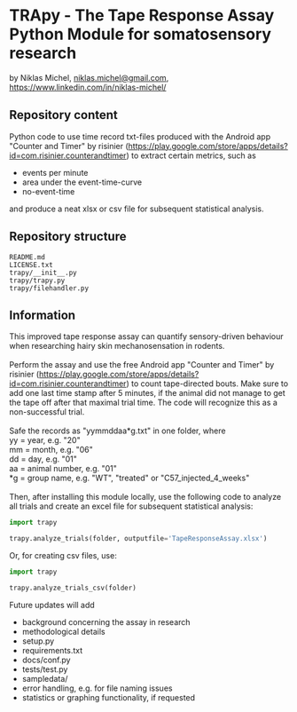 # TRApy - The Tape Response Assay Python Module for somatosensory research
by Niklas Michel, niklas.michel@gmail.com, https://www.linkedin.com/in/niklas-michel/
## Repository content
Python code to use time record txt-files produced with the Android app 
"Counter and Timer" by risinier 
(https://play.google.com/store/apps/details?id=com.risinier.counterandtimer)
to extract certain metrics, such as 
 - events per minute
 - area under the event-time-curve
 - no-event-time
 
 and produce a neat xlsx or csv file for subsequent statistical analysis.
 ## Repository structure
 ```
README.md
LICENSE.txt
trapy/__init__.py
trapy/trapy.py
trapy/filehandler.py
``` 
## Information
This improved tape response assay can quantify sensory-driven behaviour 
when researching hairy skin mechanosensation in rodents.\
\
Perform the assay and use the free Android app 
"Counter and Timer" by risinier 
(https://play.google.com/store/apps/details?id=com.risinier.counterandtimer) to
count tape-directed bouts. Make sure to add one last time stamp after 5 minutes, if the animal
did not manage to get the tape off after that maximal trial time. The code will recognize this as a non-successful
trial.\
\
Safe the records as 
"yymmddaa*g.txt" in one folder, where\
yy = year, e.g. "20"\
mm = month, e.g. "06"\
dd = day, e.g. "01"\
aa = animal number, e.g. "01"\
*g = group name, e.g. "WT", "treated" or "C57_injected_4_weeks"\
\
Then, after installing this module locally,
use the following code to analyze all trials and create an excel file
for subsequent statistical analysis:
```python
import trapy

trapy.analyze_trials(folder, outputfile='TapeResponseAssay.xlsx')
```
Or, for creating csv files, use:
```python
import trapy

trapy.analyze_trials_csv(folder)
```

Future updates will add 
 - background concerning the assay in research
 - methodological details
 - setup.py
 - requirements.txt
 - docs/conf.py
 - tests/test.py
 - sampledata/
 - error handling, e.g. for file naming issues
 - statistics or graphing functionality, if requested
